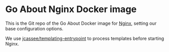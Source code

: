 Go About Nginx Docker image
===========================

This is the Git repo of the Go About Docker image for [Nginx](https://www.nginx.com/),
setting our base configuration options.

We use [jcassee/templating-entrypoint](https://github.com/jcassee/templating-entrypoint)
to process templates before starting Nginx.
